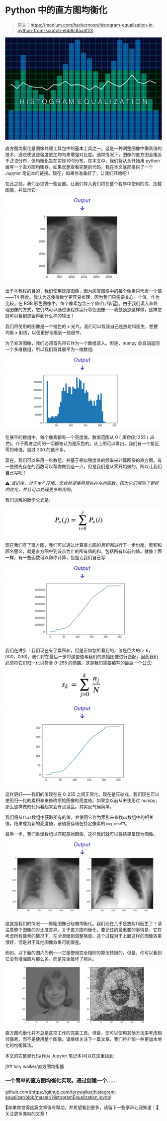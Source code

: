 # Python 中的直方图均衡化

> 原文：<https://medium.com/hackernoon/histogram-equalization-in-python-from-scratch-ebb9c8aa3f23>

![](img/024a24085295a4a8c7d2a6cb4bf8f059.png)

直方图均衡化是图像处理工具包中的基本工具之一。这是一种调整图像中像素值的技术，通过使这些强度更加均匀来增强对比度。通常情况下，图像的直方图会接近于*正态*分布，但均衡化旨在实现*均匀*分布。在本文中，我们将从头开始用 python 编写一个直方图均衡器。如果您想查看完整的代码，我在本文底部提供了一个 Jupyter 笔记本的链接。现在，如果你准备好了，让我们开始吧！

在此之前，我们必须做一些设置。让我们导入我们将在整个程序中使用的库，加载图像，并显示它:

![](img/f1289dd30566a9453d1a7b8a9d4d8c43.png)![](img/949191969f910230723cfc4fe3aeeca8.png)

出于本教程的目的，我们使用灰度图像，因为灰度图像中的每个像素只代表一个值——T4 强度。我认为这使得数学更容易推理，因为我们只需要关心一个值。作为比较，在 RGB 彩色图像中，每个像素包含三个值(红/绿/蓝)。由于我们读入和处理图像的方式，您仍然可以通过该程序运行彩色图像——我鼓励您这样做，这样您就可以看到您会得到什么样的输出！

我们将使用的图像是一个褪色的 x 光片。我们可以假装自己是放射科医生，想要均衡 x 射线，以便更好地看到一些细节。

为了处理图像，我们必须首先将它作为一个数组读入。但是，numpy 会自动返回一个多维数组，所以我们将其展平为一维数组:

![](img/f1289dd30566a9453d1a7b8a9d4d8c43.png)![](img/dd11b22a9a086a8c8c1aa9e170d85161.png)

在展平的数组中，每个像素都有一个亮度值。数值范围从 0 ( *黑色*)到 255 ( *白色*)。介于两者之间的一切都被认为是灰色的。从上图可以看出，我们有一个接近零的峰值，超过 200 的值不多。

现在，我们可以采用一维数组，并基于相似强度值的频率来计算图像的直方图。有一些预先存在的函数可以帮你做到这一点，但是我们是从零开始做的，所以让我们自己写吧！

⚠️ *请记住，对于生产环境，您会希望使用预先存在的函数，因为它们得到了更好的优化，并且可以处理更多的用例。*

我们求解的数学公式是:

![](img/ffcc47b12c0a97fe55ca415e5ab2e8ed.png)

现在我们有了直方图，我们可以通过计算直方图的*累积和*进行下一步均衡。累积和顾名思义，就是直方图中到该点为止的所有值的和，包括所有以前的值。就像上面一样，有一些函数可以帮你计算，但是让我们自己写:

![](img/8be2b060983fbeb35db9feeffe92a655.png)![](img/a381701b46890889e05de189feacfe37.png)

我们在进步！我们现在有了累积和，但是正如您所看到的，值是巨大的(> 6，000，000)。我们将在最后一步将这些值与我们的原始图像进行匹配，因此我们必须将它们归一化以符合 0–255 的范围。这是我们需要编写的最后一个公式:

![](img/a73f336bcd28f888816690b08091c712.png)![](img/8be2b060983fbeb35db9feeffe92a655.png)![](img/90a720b04febe9b1e7a35bd835731501.png)

这样更好——我们的值现在在 0-255 之间正常化。现在是压轴戏。我们现在可以使用归一化的累积和来修改原始图像的亮度值。如果您以前从未使用过 numpy，那么这样做的代码看起来会有点混乱。其实反气候简单。

我们将从`flat`数组中获取所有的值，并使用它作为索引来查找`cs`数组中的相关值。结果成为新的亮度值，该值将存储在特定像素的`img_new`中。

最后一步，我们重塑数组以匹配原始图像，这样我们就可以将结果呈现为图像。

![](img/8be2b060983fbeb35db9feeffe92a655.png)![](img/0f2af9bbb8767958445c447d4b9adcf6.png)

这就是我们的情况——原始图像已经被均衡化。我们现在几乎是放射科医生了！请注意整个图像的对比度差异。关于直方图均衡化，要记住的最重要的事情是，它在考虑所有像素的情况下，在*全局*级别调整强度。这个过程对于上面这样的图像效果很好，但是对于其他图像效果可能很差。

例如，以下面的图片为例——它是使用完全相同的算法转换的，但是，你可以看到它没有增强照片那么多，而是完全破坏了照片。

![](img/451a354d0b6c9e47faf50dd2642fb432.png)

直方图均衡化并不总是这项工作的完美工具。但是，您可以使用其他方法来考虑相邻像素，而不是使用整个图像。请继续关注下一篇文章，我们将介绍一种更加本地化的均衡算法。

本文的完整源代码(作为 Jupyter 笔记本)可以在这里找到:

[](https://github.com/torywalker/histogram-equalizer/blob/master/HistogramEqualization.ipynb) [## tory walker/直方图均衡器

### 一个简单的直方图均衡化实现。通过创建一个……

github.com](https://github.com/torywalker/histogram-equalizer/blob/master/HistogramEqualization.ipynb) 

👏如果你觉得这篇文章很有帮助，并希望看到更多，请留下一些掌声让我知道！🔗关注更多类似的文章！